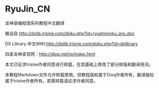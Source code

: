 # RyuJin_CN
龙神录编程馆系列教程中文翻译


搬运自 http://dxlib.irisine.com/doku.php?id=ryushinroku_pro_doc

DX Library 中文WIKI:http://dxlib.irisine.com/doku.php?id=dxlibrary

四圣龙神录官网：http://dixq.net/rp/index.html


本文已征求Irisine作者同意进行转载，在其基础上修改了部分排版和翻译用词。

本教程Markdown文件允许转载使用。但教程版权属于Dixq作者所有，翻译版权属于Irisine作者所有。若需转载请征求作者同意。
